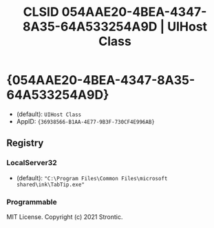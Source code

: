 ﻿---
title: "CLSID 054AAE20-4BEA-4347-8A35-64A533254A9D | UIHost Class"
excerpt: What is COM-Object CLSID 054AAE20-4BEA-4347-8A35-64A533254A9D?
---

# {054AAE20-4BEA-4347-8A35-64A533254A9D}

* (default): `UIHost Class`
* AppID: `{36938566-B1AA-4E77-9B3F-730CF4E996AB}`

## Registry


### LocalServer32

* (default): `"C:\Program Files\Common Files\microsoft shared\ink\TabTip.exe"`

### Programmable


MIT License. Copyright (c) 2021 Strontic.



